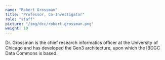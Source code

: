 ```yaml
---
name: "Robert Grossman"
title: "Professor, Co-Investigator"
role: "staff"
picture: "/img/dcc/robert.grossman.png"
weight: 10
---
```


Dr. Grossman is the chief research informatics officer at the University of Chicago and has developed the Gen3 architecture, upon which the IBDGC Data Commons is based.
